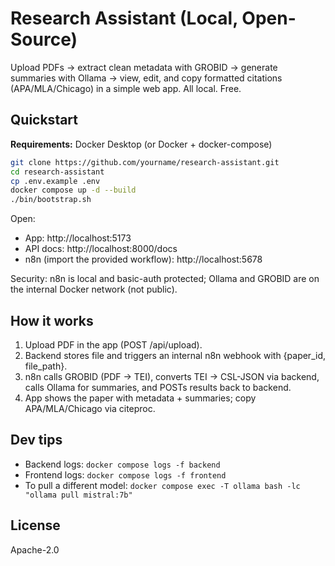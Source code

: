 # Research Assistant (Local, Open-Source)

Upload PDFs → extract clean metadata with GROBID → generate summaries with Ollama → view, edit, and copy formatted citations (APA/MLA/Chicago) in a simple web app. All local. Free.

## Quickstart

**Requirements:** Docker Desktop (or Docker + docker-compose)

```bash
git clone https://github.com/yourname/research-assistant.git
cd research-assistant
cp .env.example .env
docker compose up -d --build
./bin/bootstrap.sh
```

Open:

- App: http://localhost:5173
- API docs: http://localhost:8000/docs
- n8n (import the provided workflow): http://localhost:5678

Security: n8n is local and basic-auth protected; Ollama and GROBID are on the internal Docker network (not public).

## How it works

1. Upload PDF in the app (POST /api/upload).
2. Backend stores file and triggers an internal n8n webhook with {paper_id, file_path}.
3. n8n calls GROBID (PDF → TEI), converts TEI → CSL-JSON via backend, calls Ollama for summaries, and POSTs results back to backend.
4. App shows the paper with metadata + summaries; copy APA/MLA/Chicago via citeproc.

## Dev tips

- Backend logs: `docker compose logs -f backend`
- Frontend logs: `docker compose logs -f frontend`
- To pull a different model: `docker compose exec -T ollama bash -lc "ollama pull mistral:7b"`

## License

Apache-2.0
